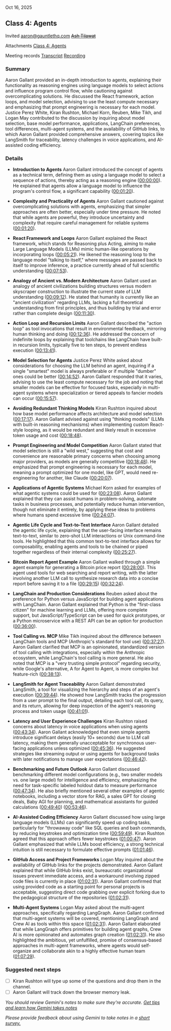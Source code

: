 Oct 16, 2025

## Class 4: Agents

Invited [aaron@gauntlethq.com](mailto:aaron@gauntlethq.com) ~~[Ash Tilawat](mailto:ash@gauntlethq.com)~~

Attachments [Class 4: Agents](https://www.google.com/calendar/event?eid=MGtncnRxYWk3Y29iazJtZHVnNXZuOTBkMTQgYXNoQGdhdW50bGV0aHEuY29t) 

Meeting records [Transcript](?tab=t.tx80fif3b75o) [Recording](https://drive.google.com/file/d/12sdohOBbmGUE6TCIDrXwXbvz7CgYn0E0/view?usp=drive_web) 

### Summary

Aaron Gallant provided an in-depth introduction to agents, explaining their functionality as reasoning engines using language models to select actions and influence program control flow, while cautioning against overcomplicating solutions. He discussed the React framework, action loops, and model selection, advising to use the least compute necessary and emphasizing that prompt engineering is necessary for each model. Justice Perez White, Kiran Rushton, Michael Korn, Reuben, Mike Tikh, and Logan May contributed to the discussion by inquiring about model selection, base model performance, applications, LangChain preferences, tool differences, multi-agent systems, and the availability of GitHub links, to which Aaron Gallant provided comprehensive answers, covering topics like LangSmith for traceability, latency challenges in voice applications, and AI-assisted coding efficiency.

### Details

* **Introduction to Agents** Aaron Gallant introduced the concept of agents as a technical term, defining them as using a language model to select a sequence of actions, thereby acting as a reasoning engine ([00:00:00](?tab=t.tx80fif3b75o#heading=h.pqafp84kdabj)). He explained that agents allow a language model to influence the program's control flow, a significant capability ([00:01:20](?tab=t.tx80fif3b75o#heading=h.mipw735g6e8j)).

* **Complexity and Practicality of Agents** Aaron Gallant cautioned against overcomplicating solutions with agents, emphasizing that simpler approaches are often better, especially under time pressure. He noted that while agents are powerful, they introduce uncertainty and complexity that require careful management for reliable systems ([00:01:20](?tab=t.tx80fif3b75o#heading=h.mipw735g6e8j)).

* **React Framework and Loops** Aaron Gallant explained the React framework, which stands for Reasoning plus Acting, aiming to make Large Language Models (LLMs) mimic human-like operations by incorporating loops ([00:05:21](?tab=t.tx80fif3b75o#heading=h.4v1pebnsmkkz)). He likened the reasoning loop to the language model "talking to itself," where messages are passed back to itself to improve inference, a practice currently ahead of full scientific understanding ([00:07:53](?tab=t.tx80fif3b75o#heading=h.igx8skylmqlb)).

* **Analogy of Ancient vs. Modern Architecture** Aaron Gallant used an analogy of ancient civilizations building structures versus modern skyscraper construction to illustrate the current state of LLM understanding ([00:09:12](?tab=t.tx80fif3b75o#heading=h.vc8qpah985kh)). He stated that humanity is currently like an "ancient civilization" regarding LLMs, lacking a full theoretical understanding from first principles, and thus building by trial and error rather than complete design ([00:11:30](?tab=t.tx80fif3b75o#heading=h.1e4aqz4sr8t9)).

* **Action Loop and Recursion Limits** Aaron Gallant described the "action loop" as tool invocations that result in environmental feedback, mirroring human thinking and doing ([00:12:36](?tab=t.tx80fif3b75o#heading=h.ui0nw09w4md)). He addressed the concern of indefinite loops by explaining that toolchains like LangChain have built-in recursion limits, typically five to ten steps, to prevent endless execution ([00:13:41](?tab=t.tx80fif3b75o#heading=h.1igzgnug2w2b)).

* **Model Selection for Agents** Justice Perez White asked about considerations for choosing the LLM behind an agent, inquiring if a single "smartest" model is always preferable or if multiple "dumber" ones could be better ([00:14:52](?tab=t.tx80fif3b75o#heading=h.lc9hm7f62e0l)). Aaron Gallant responded that it varies, advising to use the least compute necessary for the job and noting that smaller models can be effective for focused tasks, especially in multi-agent systems where specialization or tiered appeals to fancier models can occur ([00:15:57](?tab=t.tx80fif3b75o#heading=h.ijorzqq2h3dy)).

* **Avoiding Redundant Thinking Models** Kiran Rushton inquired about how base model performance affects architecture and model selection ([00:17:17](?tab=t.tx80fif3b75o#heading=h.fiesyzkyurx5)). Aaron Gallant advised against using "thinking models" (LLMs with built-in reasoning mechanisms) when implementing custom React-style looping, as it would be redundant and likely result in excessive token usage and cost ([00:18:48](?tab=t.tx80fif3b75o#heading=h.l4fgl2jozecj)).

* **Prompt Engineering and Model Competition** Aaron Gallant stated that model selection is still a "wild west," suggesting that cost and convenience are reasonable primary concerns when choosing among major providers, as models are generally competitive ([00:18:48](?tab=t.tx80fif3b75o#heading=h.l4fgl2jozecj)). He emphasized that prompt engineering is necessary for each model, meaning a prompt optimized for one model, like GPT, would need re-engineering for another, like Claude ([00:20:07](?tab=t.tx80fif3b75o#heading=h.ingo1xkk4m1u)).

* **Applications of Agentic Systems** Michael Korn asked for examples of what agentic systems could be used for ([00:23:08](?tab=t.tx80fif3b75o#heading=h.zccik392wbrh)). Aaron Gallant explained that they can assist humans in problem-solving, automate tasks in business processes, and potentially reduce human intervention, though not eliminate it entirely, by applying these ideas to problems where humans spend excessive time ([00:24:07](?tab=t.tx80fif3b75o#heading=h.8su5veu9ph34)).

* **Agentic Life Cycle and Text-to-Text Interface** Aaron Gallant detailed the agentic life cycle, explaining that the user-facing interface remains text-to-text, similar to zero-shot LLM interactions or Unix command-line tools. He highlighted that this common text-to-text interface allows for composability, enabling agents and tools to be chained or piped together regardless of their internal complexity ([00:25:27](?tab=t.tx80fif3b75o#heading=h.dif701tjmajb)).

* **Bitcoin Report Agent Example** Aaron Gallant walked through a simple agent example for generating a Bitcoin price report ([00:28:00](?tab=t.tx80fif3b75o#heading=h.zczobpxwu40p)). This agent used tools for web searching and report writing, with the latter involving another LLM call to synthesize research data into a concise report before saving it to a file ([00:29:15](?tab=t.tx80fif3b75o#heading=h.qfctiq6t8usa)) ([00:32:24](?tab=t.tx80fif3b75o#heading=h.ruymp7etzbyp)).

* **LangChain and Production Considerations** Reuben asked about the preference for Python versus JavaScript for building agent applications with LangChain. Aaron Gallant explained that Python is the "first-class citizen" for machine learning and LLMs, offering more complete support, but JavaScript/TypeScript can be used for quick prototypes, or a Python microservice with a REST API can be an option for production ([00:36:00](?tab=t.tx80fif3b75o#heading=h.d16b04mingkc)).

* **Tool Calling vs. MCP** Mike Tikh inquired about the difference between LangChain tools and MCP (Anthropic's standard for tool use) ([00:37:27](?tab=t.tx80fif3b75o#heading=h.ngt4tnicxoha)). Aaron Gallant clarified that MCP is an opinionated, standardized version of tool calling with integrations, especially within the Anthropic ecosystem, while LangChain's tool calling is more general. He also noted that MCP is a "very trusting simple protocol" regarding security, while Google's alternative, A for Agent to Agent, is more complex but feature-rich ([00:38:13](?tab=t.tx80fif3b75o#heading=h.927m81j75crr)).

* **LangSmith for Agent Traceability** Aaron Gallant demonstrated LangSmith, a tool for visualizing the hierarchy and steps of an agent's execution ([00:39:44](?tab=t.tx80fif3b75o#heading=h.jtot77fn4vkr)). He showed how LangSmith tracks the progression from a user prompt to the final output, detailing each tool call, its query, and its return, allowing for deep inspection of the agent's reasoning process and token usage ([00:41:01](?tab=t.tx80fif3b75o#heading=h.u8ffrqsoq1ez)).

* **Latency and User Experience Challenges** Kiran Rushton raised concerns about latency in voice applications when using agents ([00:43:34](?tab=t.tx80fif3b75o#heading=h.rifshtg38vjk)). Aaron Gallant acknowledged that even simple agents introduce significant delays (easily 10+ seconds) due to LLM call latency, making them generally unacceptable for synchronous user-facing applications unless optimized ([00:45:36](?tab=t.tx80fif3b75o#heading=h.th2f5win2m8)). He suggested strategies like streaming output or using agents for background tasks with later notifications to manage user expectations ([00:46:42](?tab=t.tx80fif3b75o#heading=h.yyjyaqq314jo)).

* **Benchmarking and Future Outlook** Aaron Gallant discussed benchmarking different model configurations (e.g., two smaller models vs. one large model) for intelligence and efficiency, emphasizing the need for task-specific labeled holdout data to measure performance ([00:47:34](?tab=t.tx80fif3b75o#heading=h.y4l3d1xwcsdy)). He also briefly mentioned several other examples of agentic notebooks, including a vector store for RAG, a sales GPT for closing deals, Baby AGI for planning, and mathematical assistants for guided calculations ([00:49:40](?tab=t.tx80fif3b75o#heading=h.89p9wd14dm0h)) ([00:53:46](?tab=t.tx80fif3b75o#heading=h.wtiqy5ogehcx)).

* **AI-Assisted Coding Efficiency** Aaron Gallant discussed how using large language models (LLMs) can significantly speed up coding tasks, particularly for "throwaway code" like SQL queries and bash commands, by reducing keystrokes and optimization time ([00:59:49](?tab=t.tx80fif3b75o#heading=h.8oxdtxja3ro6)). Kiran Rushton agreed that this approach offers fewer keystrokes ([01:00:47](?tab=t.tx80fif3b75o#heading=h.a3l76le5rfi8)). Aaron Gallant emphasized that while LLMs boost efficiency, a strong technical intuition is still necessary to formulate effective prompts ([01:01:46](?tab=t.tx80fif3b75o#heading=h.ehhwl3wntso7)).

* **GitHub Access and Project Frameworks** Logan May inquired about the availability of GitHub links for the projects demonstrated. Aaron Gallant explained that while GitHub links exist, bureaucratic organizational issues prevent immediate access, and a workaround involving zipped code files is currently in place ([01:02:31](?tab=t.tx80fif3b75o#heading=h.vbc2yj5g7lqv)). Aaron Gallant confirmed that using provided code as a starting point for personal projects is acceptable, suggesting direct code grabbing over explicit forking due to the pedagogical structure of the repositories ([01:02:31](?tab=t.tx80fif3b75o#heading=h.vbc2yj5g7lqv)).

* **Multi-Agent Systems** Logan May asked about the multi-agent approaches, specifically regarding LangGraph. Aaron Gallant confirmed that multi-agent systems will be covered, mentioning LangGraph and Crew AI as tools within this space ([01:02:31](?tab=t.tx80fif3b75o#heading=h.vbc2yj5g7lqv)). Aaron Gallant elaborated that while LangGraph offers primitives for building agent graphs, Crew AI is more opinionated and automates graph creation ([01:02:31](?tab=t.tx80fif3b75o#heading=h.vbc2yj5g7lqv)). He also highlighted the ambitious, yet unfulfilled, promise of consensus-based approaches in multi-agent frameworks, where agents would self-organize and collaborate akin to a highly effective human team ([01:07:29](?tab=t.tx80fif3b75o#heading=h.jo95gst56ddy)).

### Suggested next steps

- [ ] Kiran Rushton will type up some of the questions and drop them in the channel.  
- [ ] Aaron Gallant will track down the browser memory leak.

*You should review Gemini's notes to make sure they're accurate. [Get tips and learn how Gemini takes notes](https://support.google.com/meet/answer/14754931)*

*Please provide feedback about using Gemini to take notes in a [short survey.](https://google.qualtrics.com/jfe/form/SV_9vK3UZEaIQKKE7A?confid=vxJ6GvYt7-AExtH28MPEDxIWOAIIigIgABgBCA&detailid=unspecified)*